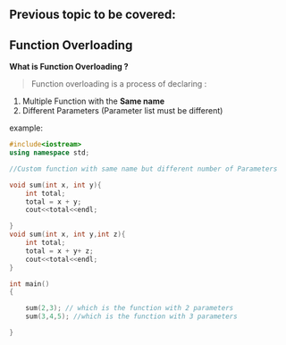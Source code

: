 ## Previous topic to be covered: 


## Function Overloading 
**What is Function Overloading ?**
> Function overloading is a process of declaring :
1. Multiple Function with the **Same name**  
2. Different Parameters (Parameter list must be different)

example: 
```c++
#include<iostream>
using namespace std;

//Custom function with same name but different number of Parameters

void sum(int x, int y){
    int total;
    total = x + y;
    cout<<total<<endl;

}
void sum(int x, int y,int z){
    int total;
    total = x + y+ z;
    cout<<total<<endl;
}

int main()
{

    sum(2,3); // which is the function with 2 parameters
    sum(3,4,5); //which is the function with 3 parameters

}
```






